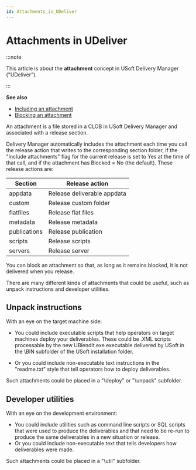 ```yaml
---
id: Attachments_in_UDeliver
---
```


# Attachments in UDeliver


:::note

This article is about the **attachment** concept in USoft Delivery Manager ("UDeliver”).

:::

**See also**

- [Including an attachment](/Continuous_delivery/Delivery_Manager_basic_procedures/Including_an_attachment.md)
- [Blocking an attachment](/Continuous_delivery/Delivery_Manager_basic_procedures/Blocking_an_attachment.md)

An attachment is a file stored in a CLOB in USoft Delivery Manager and associated with a release section.  

Delivery Manager automatically includes the attachment each time you call the release action that writes to the corresponding section folder, if the "Include attachments" flag for the current release is set to Yes at the time of that call, and if the attachment has Blocked = No (the default). These release actions are:

|**Section**|**Release action**|
|--------|--------|
|appdata |Release deliverable appdata|
|custom  |Release custom folder|
|flatfiles|Release flat files|
|metadata|Release metadata|
|publications|Release publication|
|scripts |Release scripts|
|servers |Release server|



You can block an attachment so that, as long as it remains blocked, it is not delivered when you release.

There are many different kinds of attachments that could be useful, such as unpack instructions and developer utilities.

## Unpack instructions

With an eye on the target machine side:

- You could include executable scripts that help operators on target machines deploy your deliverables. These could be .XML scripts processable by the new UBlendIt.exe executable delivered by USoft in the \\BIN subfolder of the USoft installation folder.

- Or you could include non-executable text instructions in the "readme.txt" style that tell operators how to deploy deliverables.

Such attachments could be placed in a "\\deploy" or "\\unpack" subfolder.

## Developer utilities

With an eye on the development environment:

- You could include utilities such as command line scripts or SQL scripts that were used to produce the deliverables and that need to be re-run to produce the same deliverables in a new situation or release.
- Or you could include non-executable text that tells developers how deliverables were made.

Such attachments could be placed in a "\\util" subfolder.